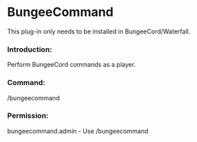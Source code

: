 # BungeeCommand
This plug-in only needs to be installed in BungeeCord/Waterfall.

### Introduction:
Perform BungeeCord commands as a player.

### Command:
/bungeecommand <player> <command>

### Permission:
bungeecommand.admin - Use /bungeecommand
